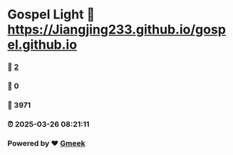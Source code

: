 # Gospel Light :link: https://Jiangjing233.github.io/gospel.github.io 
### :page_facing_up: [2](https://Jiangjing233.github.io/gospel.github.io/tag.html) 
### :speech_balloon: 0 
### :hibiscus: 3971 
### :alarm_clock: 2025-03-26 08:21:11 
### Powered by :heart: [Gmeek](https://github.com/Meekdai/Gmeek)
